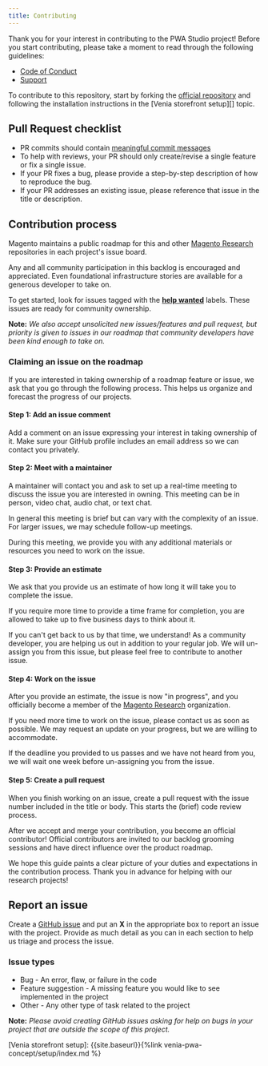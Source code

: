 ```yaml
---
title: Contributing
---
```


Thank you for your interest in contributing to the PWA Studio project! Before you start contributing, please take a moment to read through the following guidelines:

-   [Code of Conduct]
-   [Support]

To contribute to this repository, start by forking the [official repository] and following the installation instructions in the [Venia storefront setup][] topic.

## Pull Request checklist

-   PR commits should contain [meaningful commit messages]
-   To help with reviews, your PR should only create/revise a single feature or fix a single issue.
-   If your PR fixes a bug, please provide a step-by-step description of how to reproduce the bug.
-   If your PR addresses an existing issue, please reference that issue in the title or description.

## Contribution process

Magento maintains a public roadmap for this and other [Magento Research] repositories in each project's issue board.

Any and all community participation in this backlog is encouraged and appreciated.
Even foundational infrastructure stories are available for a generous developer to take on.

To get started, look for issues tagged with the **[help wanted]** labels.
These issues are ready for community ownership.

**Note:**
_We also accept unsolicited new issues/features and pull request, but priority is given to issues in our roadmap that community developers have been kind enough to take on._

### Claiming an issue on the roadmap

If you are interested in taking ownership of a roadmap feature or issue, we ask that you go through the following process.
This helps us organize and forecast the progress of our projects.

#### Step 1: Add an issue comment

Add a comment on an issue expressing your interest in taking ownership of it.
Make sure your GitHub profile includes an email address so we can contact you privately.

#### Step 2: Meet with a maintainer

A maintainer will contact you and ask to set up a real-time meeting to discuss the issue you are interested in owning.
This meeting can be in person, video chat, audio chat, or text chat.

In general this meeting is brief but can vary with the complexity of an issue.
For larger issues, we may schedule follow-up meetings.

During this meeting, we provide you with any additional materials or resources you need to work on the issue.

#### Step 3: Provide an estimate

We ask that you provide us an estimate of how long it will take you to complete the issue.

If you require more time to provide a time frame for completion, you are allowed to take up to five business days to think about it.

If you can't get back to us by that time, we understand!
As a community developer, you are helping us out in addition to your regular job.
We will un-assign you from this issue, but please feel free to contribute to another issue.

#### Step 4: Work on the issue

After you provide an estimate, the issue is now "in progress", and
you officially become a member of the [Magento Research] organization.

If you need more time to work on the issue, please contact us as soon as possible.
We may request an update on your progress, but we are willing to accommodate.

If the deadline you provided to us passes and we have not heard from you, we will wait one week before un-assigning you from the issue.

#### Step 5: Create a pull request

When you finish working on an issue, create a pull request with the issue number included in the title or body.
This starts the (brief) code review process.

After we accept and merge your contribution, you become an official contributor!
Official contributors are invited to our backlog grooming sessions and have direct influence over the product roadmap.

We hope this guide paints a clear picture of your duties and expectations in the contribution process. Thank you in advance for helping with our research projects!

## Report an issue

Create a [GitHub issue] and put an **X** in the appropriate box to report an issue with the project.
Provide as much detail as you can in each section to help us triage and process the issue.

### Issue types

-   Bug - An error, flaw, or failure in the code
-   Feature suggestion - A missing feature you would like to see implemented in the project
-   Other - Any other type of task related to the project

**Note:**
_Please avoid creating GitHub issues asking for help on bugs in your project that are outside the scope of this project._

[code of conduct]: https://github.com/magento/pwa-studio/blob/develop/.github/CODE_OF_CONDUCT.md
[support]: https://github.com/magento/pwa-studio/blob/master/.github/SUPPORT.md
[official repository]: https://github.com/magento/pwa-studio
[meaningful commit messages]: https://chris.beams.io/posts/git-commit/
[github issue]: https://github.com/magento/pwa-studio/issues/new
[magento research]: https://github.com/magento
[help wanted]: https://github.com/magento/pwa-studio/issues?q=is%3Aissue+is%3Aopen+label%3A%22help+wanted%22
[Venia storefront setup]: {{site.baseurl}}{%link venia-pwa-concept/setup/index.md %}
